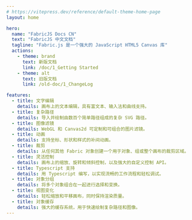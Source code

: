 ```yaml
---
# https://vitepress.dev/reference/default-theme-home-page
layout: home

hero:
  name: "FabricJS Docs CN"
  text: "FabricJS 中文文档"
  tagline: "Fabric.js 是一个强大的 JavaScript HTML5 Canvas 库"
  actions:
    - theme: brand
      text: 新版文档
      link: /doc/1_Getting Started
    - theme: alt
      text: 旧版文档
      link: /old-doc/1_ChangeLog

features:
  - title: 文字编辑
    details: 画布上的文本编辑，具有富文本、输入法和曲线支持。
  - title: 复杂路径
    details: 导入并绘制由数百个简单路径组成的复杂 SVG 路径。
  - title: 图像滤镜
    details: WebGL 和 Canvas2d 可定制和可组合的图片滤镜。
  - title: 动画
    details: 支持坐标、形状和样式的补间动画。
  - title: 裁剪
    details: 从任何其他 Fabric 对象创建一个用于对象、组或整个画布的裁剪区域。
  - title: 灵活控制
    details: 画布上的缩放、旋转和倾斜控制，以及强大的自定义控制 API。
  - title: Typescript 支持
    details: 用 Typescript 编写，以实现流畅的工作流程和轻松调试。
  - title: 对象分组
    details: 将多个对象组合在一起进行选择和变换。
  - title: 视图变化
    details: 轻松缩放和平移画布，同时保持渲染质量。
  - title: 对象缓存
    details: 强大的缓存系统，用于快速绘制复杂路径和图像。
---
```

